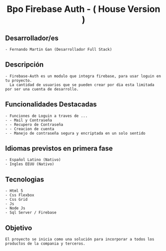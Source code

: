 # <p align="center">Bpo Firebase Auth - ( House Version )

## Desarrollador/es
    - Fernando Martin Gan (Desarrollador Full Stack)

## Descripción
    - Firebase-Auth es un modulo que integra firebase, para usar loguin en tu proyecto. 
      La cantidad de usuarios que se pueden crear por dia esta limitada por ser una cuenta de desarrollo.

## Funcionalidades Destacadas
    - Funciones de Loguin a traves de ...
    - - Mail y Contraseña
    - - Recupero de Contraseña
    - - Creacion de cuenta
    - - Manejo de contraseña segura y encriptada en un solo sentido

## Idiomas previstos en primera fase
    - Español Latino (Nativo) 
    - Ingles EEUU (Nativo) 

## Tecnologias
    - Html 5
    - Css Flexbox
    - Css Grid
    - Js
    - Node Js
    - Sql Server / Firebase

## Objetivo
    El proyecto se inicia como una solución para incorporar a todos los productos de la compania y terceros.



